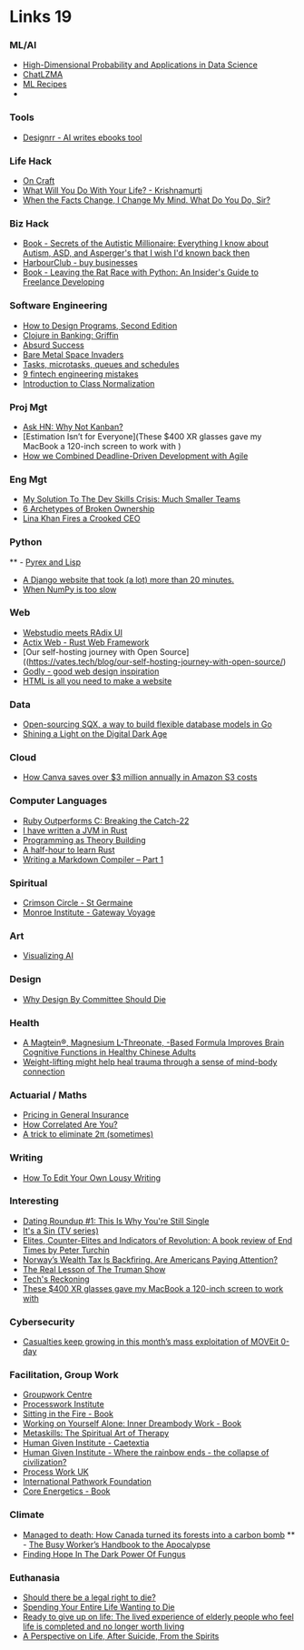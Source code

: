 # Links 19

### ML/AI
- [High-Dimensional Probability and Applications in Data Science](https://www.math.uci.edu/~rvershyn/teaching/hdp/hdp.html)
- [ChatLZMA](http://pepijndevos.nl/2023/07/15/chatlmza.html)
- [ML Recipes](https://github.com/rougier/ML-Recipes)
- []()


### Tools
- [Designrr - AI writes ebooks tool](https://go2.designrr.io/wordgenie2?utm_campaign=20438087939&utm_source=ytv&gc_id=20438087939&utm_medium=cpc&utm_content=youtube.com&utm_term=&h_ad_id=669051114373utm_campaign=20438087939&utm_source=ytv&utm_medium=cpc&utm_content=youtube.com&utm_term=&ad_id=669051114373&gclid=EAIaIQobChMIncjg5uDxgAMVxeLaBR1XPA73EAEYASAAEgIGUvD_BwE)

### Life Hack
- [On Craft](https://www.drcathicks.com/post/on-craft)
- [What Will You Do With Your Life? - Krishnamurti](https://kfoundation.org/what-will-you-do-with-your-life/?gclid=EAIaIQobChMIrL2VzaeMgQMVG5NmAh0pfQAtEAAYASAAEgJdWvD_BwE)
- [When the Facts Change, I Change My Mind. What Do You Do, Sir?](https://quoteinvestigator.com/2011/07/22/keynes-change-mind/)


### Biz Hack
- [Book - Secrets of the Autistic Millionaire: Everything I know about Autism, ASD, and Asperger's that I wish I'd known back then](https://www.amazon.com/Secrets-Autistic-Millionaire-Everything-Aspergers-ebook/dp/B09KGF6685?dchild=1&keywords=autism&qid=1635782800&refinements=p_n_condition-type:6461716011&sr=8-1&linkCode=sl1&tag=daveplhome-20&linkId=b69b56e50e5018242061304856835374&language=en_US&ref_=as_li_ss_tl)
- [HarbourClub - buy businesses](https://www.harbourclubevents.com/the-course/)
- [Book - Leaving the Rat Race with Python: An Insider's Guide to Freelance Developing](https://www.amazon.com/Leaving-Rat-Race-Python-Developing-ebook/dp/B08G1XLDNB)

### Software Engineering
- [How to Design Programs, Second Edition](https://htdp.org/2023-8-14/Book/index.html)
- [Clojure in Banking: Griffin](https://www.juxt.pro/blog/clojure-in-griffin/)
- [Absurd Success](https://www.marginalia.nu/log/87_absurd_success/)
- [Bare Metal Space Invaders](https://blog.fponzi.me/2023-08-13-bare-metal-space-invaders.html)
- [Tasks, microtasks, queues and schedules](https://jakearchibald.com/2015/tasks-microtasks-queues-and-schedules/)
- [9 fintech engineering mistakes](https://startupwin.kelsus.com/p/9-fintech-engineering-mistakes)
- [Introduction to Class Normalization](https://agiledata.org/essays/classnormalization.html)

### Proj Mgt
- [Ask HN: Why Not Kanban?](https://news.ycombinator.com/item?id=37327433)
- [Estimation Isn’t for Everyone](These $400 XR glasses gave my MacBook a 120-inch screen to work with )
- [How we Combined Deadline-Driven Development with Agile](https://djangostars.com/blog/deadlines-and-agile-it-works/)

### Eng Mgt
- [My Solution To The Dev Skills Crisis: Much Smaller Teams](https://levelup.gitconnected.com/my-solution-to-the-dev-skills-crisis-much-smaller-teams-a995c32e8707)
- [6 Archetypes of Broken Ownership](https://blog.alexewerlof.com/p/broken-ownership)
- [Lina Khan Fires a Crooked CEO]([https://www.thebignewsletter.com/p/lina-khan-fires-a-crooked-ceo/comments](https://www.thebignewsletter.com/p/lina-khan-fires-a-crooked-ceo))

### Python
** - [Pyrex and Lisp](https://lukeplant.me.uk/blog/posts/pyrex-and-lisp/)
- [A Django website that took (a lot) more than 20 minutes.](https://lukeplant.me.uk/blog/posts/a-django-website-that-took-a-lot-more-than-20-minutes/)
- [When NumPy is too slow](https://pythonspeed.com/articles/numpy-is-slow/)

### Web
- [Webstudio meets RAdix UI](https://webstudio.is/radix)
- [Actix Web - Rust Web Framework](https://github.com/actix/actix-web/releases/tag/web-v4.4.0)
- [Our self-hosting journey with Open Source]((https://vates.tech/blog/our-self-hosting-journey-with-open-source/)
- [Godly - good web design inspiration](https://godly.website/)
- [HTML is all you need to make a website](https://whitep4nth3r.com/blog/html-is-all-you-need-to-make-a-website/)


### Data
- [Open-sourcing SQX, a way to build flexible database models in Go](https://stytch.com/blog/open-sourcing-sqx-a-way-to-build-flexible-database-models-in-go/)
- [Shining a Light on the Digital Dark Age](https://longnow.org/ideas/shining-a-light-on-the-digital-dark-age/)

### Cloud
- [How Canva saves over $3 million annually in Amazon S3 costs](https://aws.amazon.com/blogs/storage/how-canva-saves-over-3-million-annually-in-amazon-s3-costs/)


### Computer Languages
- [Ruby Outperforms C: Breaking the Catch-22](https://railsatscale.com/2023-08-29-ruby-outperforms-c/)
- [I have written a JVM in Rust ](https://andreabergia.com/blog/2023/07/i-have-written-a-jvm-in-rust/)
- [Programming as Theory Building](https://pages.cs.wisc.edu/~remzi/Naur.pdf)
- [A half-hour to learn Rust ](https://fasterthanli.me/articles/a-half-hour-to-learn-rust)
- [Writing a Markdown Compiler – Part 1](https://blog.beezwax.net/writing-a-markdown-compiler/)


### Spiritual
- [Crimson Circle - St Germaine](https://www.crimsoncircle.com/News)
- [Monroe Institute - Gateway Voyage](https://www.monroeinstitute.org/products/gateway-voyage)


### Art
- [Visualizing AI](https://www.deepmind.com/visualising-ai)


### Design
- [Why Design By Committee Should Die](https://www.smashingmagazine.com/2010/06/why-design-by-commitee-should-die/)



### Health
- [A Magtein®, Magnesium L-Threonate, -Based Formula Improves Brain Cognitive Functions in Healthy Chinese Adults](https://www.ncbi.nlm.nih.gov/pmc/articles/PMC9786204/)
- [Weight-lifting might help heal trauma through a sense of mind-body connection](https://www.psypost.org/2023/08/weight-lifting-might-help-heal-trauma-through-a-sense-of-mind-body-connection-168546)

### Actuarial / Maths
- [Pricing in General Insurance ](https://www.amazon.com/Pricing-General-Insurance-Pietro-Parodi/dp/0367769034/ref=sr_1_1?crid=3CCC4TR634292&keywords=pricing+in+general+insurance&qid=1687335619&sprefix=pricing+in+general+insura%2Caps%2C353&sr=8-1)
- [How Correlated Are You?](https://www.allendowney.com/blog/2023/08/20/how-correlated-are-you/)
- [A trick to eliminate
2π (sometimes)](https://marci.gunyho.com/theta.html)

### Writing
- [How To Edit Your Own Lousy Writing ](https://stingingfly.org/2017/10/24/edit-lousy-writing/)

### Interesting
- [Dating Roundup #1: This Is Why You're Still Single](https://thezvi.substack.com/p/dating-roundup-1-this-is-why-youre)
- [It's a Sin (TV series)](https://en.wikipedia.org/wiki/It%27s_a_Sin_(TV_series))
- [Elites, Counter-Elites and Indicators of Revolution: A book review of End Times by Peter Turchin](https://www.youtube.com/watch?v=SHoqcGqnAUY)
- [Norway’s Wealth Tax Is Backfiring. Are Americans Paying Attention?](https://www.aier.org/article/norways-wealth-tax-is-backfiring-are-americans-paying-attention/)
- [The Real Lesson of The Truman Show](https://www.theatlantic.com/culture/archive/2023/06/the-truman-show-25-years-later/674456/)
- [Tech's Reckoning](https://wheresyoured.at/p/techs-reckoning)
- [These $400 XR glasses gave my MacBook a 120-inch screen to work with ](https://www.zdnet.com/article/these-400-xr-glasses-gave-my-macbook-a-120-inch-screen-to-work-with/)

### Cybersecurity
- [Casualties keep growing in this month’s mass exploitation of MOVEit 0-day](https://arstechnica.com/security/2023/06/casualties-keep-growing-in-this-months-mass-exploitation-of-moveit-0-day/)



### Facilitation, Group Work
- [Groupwork Centre](https://groupwork.com.au/courses/advanced-group-facilitation/)
- [Processwork Institute](https://www.processwork.edu/what-is-processwork/)
- [Sitting in the Fire - Book](https://www.amazon.com/Sitting-in-Fire-Arnold-Mindell-audiobook/dp/B07CP6HNMX/ref=sr_1_1?keywords=Sitting+in+the+fire&qid=1692806569&sr=8-1)
- [Working on Yourself Alone: Inner Dreambody Work - Book](https://www.amazon.com/dp/B09MGTQM7G?plink=LYwxZxY2yklVJl0E&pf_rd_r=K6PEFVT6NQJAVD71J7E1&ref_=adblp13npsbx_0_0_ti)
- [Metaskills: The Spiritual Art of Therapy](https://www.amazon.com/dp/B09C2PF77W?plink=LYwxZxY2yklVJl0E&pf_rd_r=F2BFEZ5X2WHHM4536GTG&ref_=adblp13npsbx_0_5_ti)
- [Human Given Institute - Caetextia](https://www.hgi.org.uk/human-givens/new-insights/caetextia)
- [Human Given Institute - Where the rainbow ends - the collapse of civilization?](https://www.hgi.org.uk/resources/delve-our-extensive-library/interviews/where-rainbow-ends-collapse-civilization)
- [Process Work UK](https://www.processworkuk.org/training-courses-2/processwork-diploma-programme/ukcp-accredited-psychotherapy-track/)
- [International Pathwork Foundation](https://pathwork.org/)
- [Core Energetics - Book](https://www.amazon.sg/Core-Energetics-Developing-Capacity-Love/dp/0977439402)

### Climate
- [Managed to death: How Canada turned its forests into a carbon bomb](https://thebulletin.org/2023/08/managed-to-death-how-canada-turned-its-forests-into-a-carbon-bomb/#post-heading)
** - [The Busy Worker’s Handbook to the Apocalypse](https://medium.com/@samyoureyes/the-busy-workers-handbook-to-the-apocalypse-7790666afde7)
- [Finding Hope In The Dark Power Of Fungus](https://www.noemamag.com/finding-hope-in-the-dark-power-of-fungus/)

### Euthanasia
- [Should there be a legal right to die?](https://www.ncbi.nlm.nih.gov/pmc/articles/PMC2949364/)
- [Spending Your Entire Life Wanting to Die](https://www.vice.com/en/article/mbqg5p/spending-your-entire-life-wanting-to-die)
- [Ready to give up on life: The lived experience of elderly people who feel life is completed and no longer worth living ](https://pubmed.ncbi.nlm.nih.gov/25982088/)
- [A Perspective on Life, After Suicide, From the Spirits](https://www.rebeccarosen.com/rebeccarosenblog/2016/11/17/a-perspective-on-life-after-suicide-from-the-spirits)
